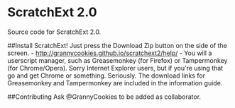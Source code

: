 # ScratchExt 2.0
Source code for ScratchExt 2.0.

##Install ScratchExt!
Just press the Download Zip button on the side of the screen. -
http://grannycookies.github.io/scratchext2/help/ -
You will a userscript manager, such as Greasemonkey (for Firefox) or Tampermonkey (for Chrome/Opera).
Sorry Internet Explorer users, but if you're using that go and get Chrome or something. Seriously.
The download links for Greasemonkey and Tampermonkey are included in the information guide.

##Contributing
Ask @GrannyCookies to be added as collaborator.
